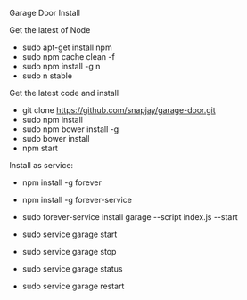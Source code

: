 Garage Door Install


Get the latest of Node
* sudo apt-get install npm
* sudo npm cache clean -f
* sudo npm install -g n 
* sudo n stable 


Get the latest code and install
* git clone https://github.com/snapjay/garage-door.git
* sudo npm install
* sudo npm bower install -g
* sudo bower install
* npm start


Install as service:
* npm install -g forever
* npm install -g forever-service
* sudo forever-service install garage --script index.js --start


* sudo service garage start
* sudo service garage stop
* sudo service garage status
* sudo service garage restart


